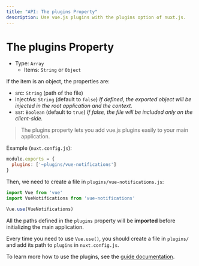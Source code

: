```yaml
---
title: "API: The plugins Property"
description: Use vue.js plugins with the plugins option of nuxt.js.
---
```


# The plugins Property

- Type: `Array`
  - Items: `String` or `Object`

If the item is an object, the properties are:
  - src: `String` (path of the file)
  - injectAs: `String` (default to `false`) *If defined, the exported object will be injected in the root application and the context.*
  - ssr: `Boolean` (default to `true`) *If false, the file will be included only on the client-side.*


> The plugins property lets you add vue.js plugins easily to your main application.

Example (`nuxt.config.js`):
```js
module.exports = {
  plugins: ['~plugins/vue-notifications']
}
```

Then, we need to create a file in `plugins/vue-notifications.js`:
```js
import Vue from 'vue'
import VueNotifications from 'vue-notifications'

Vue.use(VueNotifications)
```

All the paths defined in the `plugins` property will be **imported** before initializing the main application.

Every time you need to use `Vue.use()`, you should create a file in `plugins/` and add its path to `plugins` in `nuxt.config.js`.

To learn more how to use the plugins, see the [guide documentation](/guide/plugins#vue-plugins).
